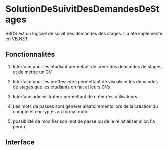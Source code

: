 SolutionDeSuivitDesDemandesDeStages
===================================
SSDS est un logiciel de suivit des demandes des stages.
Il a été implémenté en VB.NET 

Fonctionnalités
----------------------
1) Interface pour les étudiant permetant de créer des demandes de stages, et de mettre un CV

2) Interface pour les proffesseurs permettant de visualiser les demandes de stages que les étudiants on fait et leurs CVs

3) Interface administrateur permettant de créer des utilisateurs

4) Les mots de passes sont générer aléatoirements lors de la création du compte et encryptés au format md5

5) possibilité de modifier son mot de passe ou de le réinitialiser si on l'a perdu.

Interface
-------------------------
